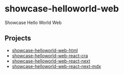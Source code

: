 # showcase-helloworld-web

Showcase Hello World Web

## Projects

- [showcase-helloworld-web-html](./showcase-helloworld-web-html)
- [showcase-helloworld-web-react-cra](./showcase-helloworld-web-react-cra)
- [showcase-helloworld-web-react-next](./showcase-helloworld-web-react-next)
- [showcase-helloworld-web-react-next-mdx](./showcase-helloworld-web-react-next-mdx)
